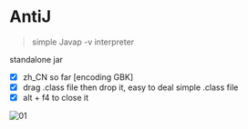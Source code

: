 # AntiJ
> simple Javap -v interpreter

standalone jar

- [x] zh_CN so far [encoding GBK]
- [x] drag .class file then drop it, easy to deal simple .class file
- [x] alt + f4 to close it

![01](https://user-images.githubusercontent.com/87814358/133350279-aefb4307-e76c-4b91-945e-936680ff6906.png)



